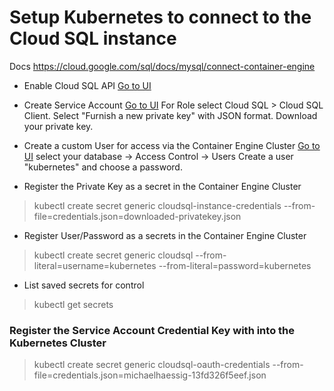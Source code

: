 
# Setup Kubernetes to connect to the Cloud SQL instance

Docs https://cloud.google.com/sql/docs/mysql/connect-container-engine

- Enable Cloud SQL API
[Go to UI](https://console.cloud.google.com/flows/enableapi?apiid=sqladmin)

- Create Service Account
[Go to UI](https://console.cloud.google.com/iam-admin/serviceaccounts/)
For Role select Cloud SQL > Cloud SQL Client.
Select "Furnish a new private key" with JSON format.
Download your private key.

- Create a custom User for access via the Container Engine Cluster
[Go to UI](https://console.cloud.google.com/sql/instances) select your database -> Access Control -> Users
Create a user "kubernetes" and choose a password.

- Register the Private Key as a secret in the Container Engine Cluster
> kubectl create secret generic cloudsql-instance-credentials --from-file=credentials.json=downloaded-privatekey.json

- Register User/Password as a secrets in the Container Engine Cluster
> kubectl create secret generic cloudsql --from-literal=username=kubernetes --from-literal=password=kubernetes

- List saved secrets for control
> kubectl get secrets


### Register the Service Account Credential Key with into the Kubernetes Cluster

> kubectl create secret generic cloudsql-oauth-credentials --from-file=credentials.json=michaelhaessig-13fd326f5eef.json
